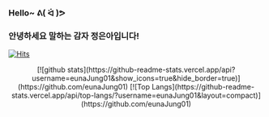 ### Hello~ ᕕ( ᐛ )ᕗ
### 안녕하세요 말하는 감자 정은아입니다!
[![Hits](https://hits.seeyoufarm.com/api/count/incr/badge.svg?url=https%3A%2F%2Fgithub.com%2FeunaJung01&count_bg=%23FF0000&title_bg=%23555555&icon=&icon_color=%23E7E7E7&title=hits&edge_flat=false)](https://hits.seeyoufarm.com)

<!--
**eunaJung01/eunaJung01** is a ✨ _special_ ✨ repository because its `README.md` (this file) appears on your GitHub profile.


Here are some ideas to get you started:

- 🔭 I’m currently working on ...
- 🌱 I’m currently learning ...
- 👯 I’m looking to collaborate on ...
- 🤔 I’m looking for help with ...
- 💬 Ask me about ...
- 📫 How to reach me: ...
- 😄 Pronouns: ...
- ⚡ Fun fact: ...

<a href="" target="_blank"><img src="https://img.shields.io/badge/Android-3DDC84?style=flat-square&logo=Android&logoColor=white"/></a>
-->
<div align="center">
[![github stats](https://github-readme-stats.vercel.app/api?username=eunaJung01&show_icons=true&hide_border=true)](https://github.com/eunaJung01)
[![Top Langs](https://github-readme-stats.vercel.app/api/top-langs/?username=eunaJung01&layout=compact)](https://github.com/eunaJung01)
